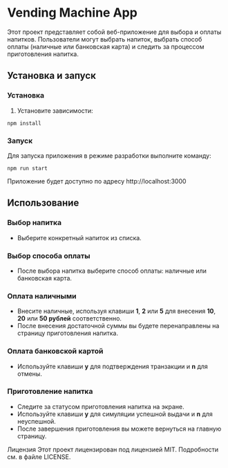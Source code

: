 # Vending Machine App
Этот проект представляет собой веб-приложение для выбора и оплаты напитков. Пользователи могут выбрать напиток, выбрать способ оплаты (наличные или банковская карта) и следить за процессом приготовления напитка.

## Установка и запуск


### Установка
1. Установите зависимости:
```
npm install
```

### Запуск
Для запуска приложения в режиме разработки выполните команду:
```
npm run start
````

Приложение будет доступно по адресу http://localhost:3000

## Использование

### Выбор напитка

- Выберите конкретный напиток из списка.

### Выбор способа оплаты
- После выбора напитка выберите способ оплаты: наличные или банковская карта.

### Оплата наличными
- Внесите наличные, используя клавиши **1**, **2** или **5** для внесения **10**, **20** или **50 рублей** соответственно.
- После внесения достаточной суммы вы будете перенаправлены на страницу приготовления напитка.

### Оплата банковской картой
- Используйте клавиши **y** для подтверждения транзакции и **n** для отмены.

### Приготовление напитка
- Следите за статусом приготовления напитка на экране.
- Используйте клавиши **y** для симуляции успешной выдачи и **n** для неуспешной.
- После завершения приготовления вы можете вернуться на главную страницу.

Лицензия
Этот проект лицензирован под лицензией MIT. Подробности см. в файле LICENSE.

